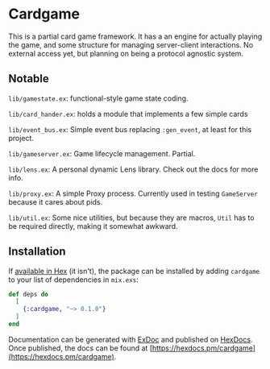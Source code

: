 # Cardgame

This is a partial card game framework. It has a an engine for actually playing
the game, and some structure for managing server-client interactions. No
external access yet, but planning on being a protocol agnostic system.

## Notable

`lib/gamestate.ex`: functional-style game state coding.

`lib/card_hander.ex`: holds a module that implements a few simple cards

`lib/event_bus.ex`: Simple event bus replacing `:gen_event`, at least for this
project.

`lib/gameserver.ex`: Game lifecycle management. Partial.

`lib/lens.ex`: A personal dynamic Lens library. Check out the docs for more info.

`lib/proxy.ex`: A simple Proxy process. Currently used in testing `GameServer`
because it cares about pids.

`lib/util.ex`: Some nice utilities, but because they are macros, `Util` has to
be required directly, making it somewhat awkward.

## Installation

If [available in Hex](https://hex.pm/docs/publish) (it isn't), the package can be installed
by adding `cardgame` to your list of dependencies in `mix.exs`:

```elixir
def deps do
  [
    {:cardgame, "~> 0.1.0"}
  ]
end
```

Documentation can be generated with [ExDoc](https://github.com/elixir-lang/ex_doc)
and published on [HexDocs](https://hexdocs.pm). Once published, the docs can
be found at [https://hexdocs.pm/cardgame](https://hexdocs.pm/cardgame).

